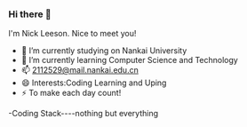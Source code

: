 ### Hi there 👋


I'm Nick Leeson. Nice to meet you!

- 🔭 I’m currently studying on Nankai University
- 🌱 I’m currently learning Computer Science and Technology
- 📫 2112529@mail.nankai.edu.cn
- 😄 Interests:Coding Learning and Uping
- ⚡ To make each day count!

-Coding Stack----nothing but everything
